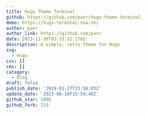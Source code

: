 ```yaml
---
title: Hugo Theme Terminal
github: https://github.com/panr/hugo-theme-terminal
demo: https://hugo-terminal.now.sh/
author: panr
author_link: https://github.com/panr
date: 2023-11-30T03:33:52.176Z
description: A simple, retro theme for Hugo
ssg:
  - Hugo
css: []
cms: []
category:
  - Blog
draft: false
publish_date: '2019-01-27T23:58:03Z'
update_date: '2023-06-10T15:59:48Z'
github_star: 1906
github_fork: 719
---
```


